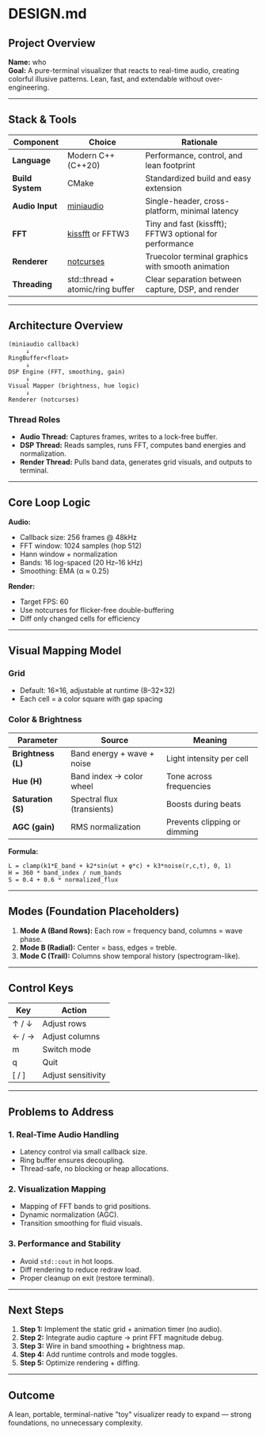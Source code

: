 # DESIGN.md

## Project Overview

**Name:** who  
**Goal:** A pure-terminal visualizer that reacts to real-time audio, creating colorful illusive patterns. Lean, fast, and extendable without over-engineering.

---

## Stack & Tools

| Component        | Choice                                                     | Rationale                                               |
| ---------------- | ---------------------------------------------------------- | ------------------------------------------------------- |
| **Language**     | Modern C++ (C++20)                                         | Performance, control, and lean footprint                |
| **Build System** | CMake                                                      | Standardized build and easy extension                   |
| **Audio Input**  | [miniaudio](https://github.com/mackron/miniaudio)          | Single-header, cross-platform, minimal latency          |
| **FFT**          | [kissfft](https://github.com/mborgerding/kissfft) or FFTW3 | Tiny and fast (kissfft); FFTW3 optional for performance |
| **Renderer**     | [notcurses](https://github.com/dankamongmen/notcurses)     | Truecolor terminal graphics with smooth animation       |
| **Threading**    | std::thread + atomic/ring buffer                           | Clear separation between capture, DSP, and render       |

---

## Architecture Overview

```
(miniaudio callback)
     ↓
RingBuffer<float>
     ↓
DSP Engine (FFT, smoothing, gain)
     ↓
Visual Mapper (brightness, hue logic)
     ↓
Renderer (notcurses)
```

### Thread Roles

- **Audio Thread:** Captures frames, writes to a lock-free buffer.
- **DSP Thread:** Reads samples, runs FFT, computes band energies and normalization.
- **Render Thread:** Pulls band data, generates grid visuals, and outputs to terminal.

---

## Core Loop Logic

**Audio:**

- Callback size: 256 frames @ 48kHz
- FFT window: 1024 samples (hop 512)
- Hann window + normalization
- Bands: 16 log-spaced (20 Hz–16 kHz)
- Smoothing: EMA (α ≈ 0.25)

**Render:**

- Target FPS: 60
- Use notcurses for flicker-free double-buffering
- Diff only changed cells for efficiency

---

## Visual Mapping Model

### Grid

- Default: 16×16, adjustable at runtime (8–32×32)
- Each cell = a color square with gap spacing

### Color & Brightness

| Parameter          | Source                     | Meaning                      |
| ------------------ | -------------------------- | ---------------------------- |
| **Brightness (L)** | Band energy + wave + noise | Light intensity per cell     |
| **Hue (H)**        | Band index → color wheel   | Tone across frequencies      |
| **Saturation (S)** | Spectral flux (transients) | Boosts during beats          |
| **AGC (gain)**     | RMS normalization          | Prevents clipping or dimming |

**Formula:**

```
L = clamp(k1*E_band + k2*sin(ωt + φ*c) + k3*noise(r,c,t), 0, 1)
H = 360 * band_index / num_bands
S = 0.4 + 0.6 * normalized_flux
```

---

## Modes (Foundation Placeholders)

1. **Mode A (Band Rows):** Each row = frequency band, columns = wave phase.
2. **Mode B (Radial):** Center = bass, edges = treble.
3. **Mode C (Trail):** Columns show temporal history (spectrogram-like).

---

## Control Keys

| Key   | Action             |
| ----- | ------------------ |
| ↑ / ↓ | Adjust rows        |
| ← / → | Adjust columns     |
| m     | Switch mode        |
| q     | Quit               |
| [ / ] | Adjust sensitivity |

---

## Problems to Address

### 1. Real-Time Audio Handling

- Latency control via small callback size.
- Ring buffer ensures decoupling.
- Thread-safe, no blocking or heap allocations.

### 2. Visualization Mapping

- Mapping of FFT bands to grid positions.
- Dynamic normalization (AGC).
- Transition smoothing for fluid visuals.

### 3. Performance and Stability

- Avoid `std::cout` in hot loops.
- Diff rendering to reduce redraw load.
- Proper cleanup on exit (restore terminal).

---

## Next Steps

1. **Step 1:** Implement the static grid + animation timer (no audio).
2. **Step 2:** Integrate audio capture → print FFT magnitude debug.
3. **Step 3:** Wire in band smoothing + brightness map.
4. **Step 4:** Add runtime controls and mode toggles.
5. **Step 5:** Optimize rendering + diffing.

---

## Outcome

A lean, portable, terminal-native "toy" visualizer ready to expand — strong foundations, no unnecessary complexity.
